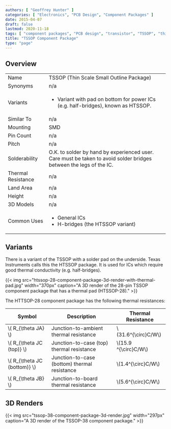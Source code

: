```yaml
---
authors: [ "Geoffrey Hunter" ]
categories: [ "Electronics", "PCB Design", "Component Packages" ]
date: 2015-04-07
draft: false
lastmod: 2020-11-18
tags: [ "component packages", "PCB design", "transistor", "TSSOP", "thin scale small-outline package", "HTSSOP" ]
title: "TSSOP Component Package"
type: "page"
---
```


## Overview

<table>
<tbody>
<tr >
<td >Name</td>
<td >TSSOP (Thin Scale Small Outline Package)</td>
</tr>
<tr >
<td >Synonyms</td>
<td >n/a</td>
</tr>
<tr >
<td >Variants</td>
<td >
    <ul>
        <li>Variant with pad on bottom for power ICs (e.g. half-bridges), known as HTSSOP.</li>
    </ul>
</td>
</tr><tr >
<td >Similar To
</td>
<td >n/a
</td></tr><tr >
<td >Mounting
</td>
<td >SMD
</td></tr><tr >
<td >Pin Count
</td>
<td >n/a
</td></tr><tr >
<td >Pitch
</td>
<td >n/a
</td></tr><tr >
<td >Solderability
</td>
<td >O.K. to solder by hand by experienced user. Care must be taken to avoid solder bridges between the legs of the IC.
</td></tr><tr >
<td >Thermal Resistance
</td>
<td >n/a
</td></tr><tr >
<td >Land Area
</td>
<td >n/a</td>
</tr>
<tr >
<td >Height</td>
<td >n/a</td>
</tr>
<tr >
<td >3D Models</td>
<td >n/a</td>
</tr>
<tr >
<td >Common Uses</td>
<td >
  <ul>
    <li>General ICs</li>
    <li>H-bridges (the HTSSOP variant)</li>
  </ul>
</td>
</tr>
</tbody>
</table>

## Variants

There is a variant of the TSSOP with a solder pad on the underside. Texas Instruments calls this the HTSSOP package. It is used for ICs which require good thermal conductivity (e.g. half-bridges).

{{< img src="htssop-28-component-package-3d-render-with-thermal-pad.jpg" width="370px" caption="A 3D render of the 28-pin TSSOP component package that has a thermal pad (HTSSOP-28)."  >}}

The HTTSOP-28 component package has the following thermal resistances:

<table>
  <thead>
    <tr>
      <th>Symbol</th>
      <th>Description</th>
      <th>Thermal Resistance</th>
    </tr>
  <tbody>
<tr >
<td >\( R_{\theta JA} \)
</td>
<td >Junction-to-ambient thermal resistance
</td>
<td >\(31.6^{\circ}C/W\)
</td></tr><tr >
<td >\( R_{\theta JC (top)} \)
</td>
<td >Junction-to-case (top) thermal resistance
</td>
<td >\(15.9 ^{\circ}C/W\)
</td></tr><tr >
<td >\( R_{\theta JC (bottom)} \)
</td>
<td >Junction-to-case (bottom) thermal resistance
</td>
<td >\(1.4^{\circ}C/W\)
</td></tr><tr >
<td >\( R_{\theta JB} \) 
</td>
<td >Junction-to-board thermal resistance 
</td>
<td >\(5.6^{\circ}C/W\)
</td></tr></tbody></table>

## 3D Renders

{{< img src="tssop-38-component-package-3d-render.jpg" width="297px" caption="A 3D render of the TSSOP-38 component package."  >}}
